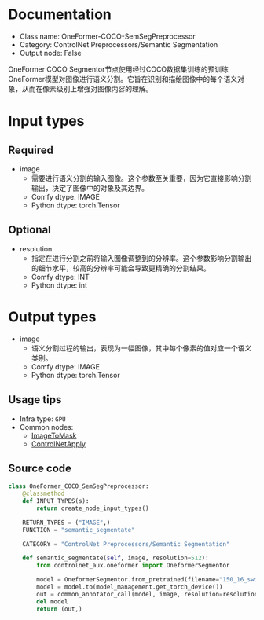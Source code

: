 
# Documentation
- Class name: OneFormer-COCO-SemSegPreprocessor
- Category: ControlNet Preprocessors/Semantic Segmentation
- Output node: False

OneFormer COCO Segmentor节点使用经过COCO数据集训练的预训练OneFormer模型对图像进行语义分割。它旨在识别和描绘图像中的每个语义对象，从而在像素级别上增强对图像内容的理解。

# Input types
## Required
- image
    - 需要进行语义分割的输入图像。这个参数至关重要，因为它直接影响分割输出，决定了图像中的对象及其边界。
    - Comfy dtype: IMAGE
    - Python dtype: torch.Tensor
## Optional
- resolution
    - 指定在进行分割之前将输入图像调整到的分辨率。这个参数影响分割输出的细节水平，较高的分辨率可能会导致更精确的分割结果。
    - Comfy dtype: INT
    - Python dtype: int

# Output types
- image
    - 语义分割过程的输出，表现为一幅图像，其中每个像素的值对应一个语义类别。
    - Comfy dtype: IMAGE
    - Python dtype: torch.Tensor


## Usage tips
- Infra type: `GPU`
- Common nodes:
    - [ImageToMask](../../Comfy/Nodes/ImageToMask.md)
    - [ControlNetApply](../../Comfy/Nodes/ControlNetApply.md)



## Source code
```python
class OneFormer_COCO_SemSegPreprocessor:
    @classmethod
    def INPUT_TYPES(s):
        return create_node_input_types()

    RETURN_TYPES = ("IMAGE",)
    FUNCTION = "semantic_segmentate"

    CATEGORY = "ControlNet Preprocessors/Semantic Segmentation"

    def semantic_segmentate(self, image, resolution=512):
        from controlnet_aux.oneformer import OneformerSegmentor

        model = OneformerSegmentor.from_pretrained(filename="150_16_swin_l_oneformer_coco_100ep.pth")
        model = model.to(model_management.get_torch_device())
        out = common_annotator_call(model, image, resolution=resolution)
        del model
        return (out,)

```
